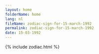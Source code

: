 ```yaml
---
layout: home
folderName: home
lang: nl
fileName: zodiac-sign-for-15-march-1992
permalink: zodiac-sign-for-15-march-1992
date: 15-03-1992
---
```

{% include zodiac.html %}
